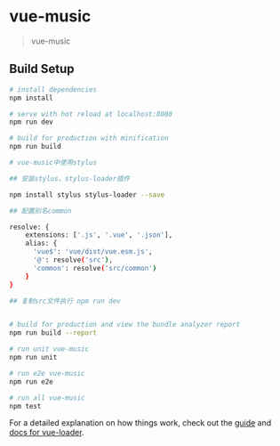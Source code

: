 # vue-music

> vue-music

## Build Setup

``` bash
# install dependencies
npm install

# serve with hot reload at localhost:8080
npm run dev

# build for production with minification
npm run build

# vue-music中使用stylus

## 安装stylus、stylus-loader插件

npm install stylus stylus-loader --save

## 配置别名common

resolve: {
    extensions: ['.js', '.vue', '.json'],
    alias: {
      'vue$': 'vue/dist/vue.esm.js',
      '@': resolve('src'),
      'common': resolve('src/common')
    }
}

## 复制src文件执行 npm run dev


# build for production and view the bundle analyzer report
npm run build --report

# run unit vue-music
npm run unit

# run e2e vue-music
npm run e2e

# run all vue-music
npm test
```

For a detailed explanation on how things work, check out the [guide](http://vuejs-templates.github.io/webpack/) and [docs for vue-loader](http://vuejs.github.io/vue-loader).
